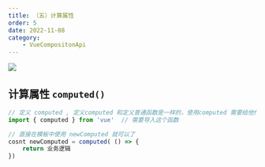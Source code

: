 ```yaml
---
title: （五）计算属性
order: 5
date: 2022-11-08
category:
    - VueCompositonApi
---
```


![](https://image.zswei.xyz/img/202211121817662.webp)

## 计算属性 `computed()`
```js
// 定义 computed , 定义computed 和定义普通函数是一样的，使用computed 需要给他传递一个无参数的回调函数
import { computed } from 'vue'  // 需要导入这个函数

// 直接在模板中使用 newComputed 就可以了
cosnt newComputed = computed( () => {
    return 业务逻辑
})
```